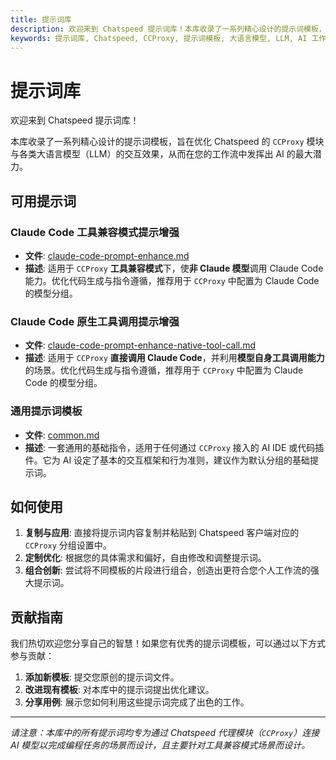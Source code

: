 ```yaml
---
title: 提示词库
description: 欢迎来到 Chatspeed 提示词库！本库收录了一系列精心设计的提示词模板，旨在优化 Chatspeed 的 CCProxy 模块与各类大语言模型（LLM）的交互效果，从而在您的工作流中发挥出 AI 的最大潜力。
keywords: 提示词库, Chatspeed, CCProxy, 提示词模板, 大语言模型, LLM, AI 工作流, Claude Code, 工具兼容模式, 原生工具模式
---
```

# 提示词库

欢迎来到 Chatspeed 提示词库！

本库收录了一系列精心设计的提示词模板，旨在优化 Chatspeed 的 `CCProxy` 模块与各类大语言模型（LLM）的交互效果，从而在您的工作流中发挥出 AI 的最大潜力。

## 可用提示词

### Claude Code 工具兼容模式提示增强

- **文件**: [claude-code-prompt-enhance.md](claude-code-prompt-enhance.md)
- **描述**: 适用于 `CCProxy` **工具兼容模式**下，使**非 Claude 模型**调用 Claude Code 能力。优化代码生成与指令遵循，推荐用于 `CCProxy` 中配置为 Claude Code 的模型分组。

### Claude Code 原生工具调用提示增强

- **文件**: [claude-code-prompt-enhance-native-tool-call.md](claude-code-prompt-enhance-native-tool-call.md)
- **描述**: 适用于 `CCProxy` **直接调用 Claude Code**，并利用**模型自身工具调用能力**的场景。优化代码生成与指令遵循，推荐用于 `CCProxy` 中配置为 Claude Code 的模型分组。

### 通用提示词模板

- **文件**: [common.md](common.md)
- **描述**: 一套通用的基础指令，适用于任何通过 `CCProxy` 接入的 AI IDE 或代码插件。它为 AI 设定了基本的交互框架和行为准则，建议作为默认分组的基础提示词。

## 如何使用

1.  **复制与应用**: 直接将提示词内容复制并粘贴到 Chatspeed 客户端对应的 `CCProxy` 分组设置中。
2.  **定制优化**: 根据您的具体需求和偏好，自由修改和调整提示词。
3.  **组合创新**: 尝试将不同模板的片段进行组合，创造出更符合您个人工作流的强大提示词。

## 贡献指南

我们热切欢迎您分享自己的智慧！如果您有优秀的提示词模板，可以通过以下方式参与贡献：

1.  **添加新模板**: 提交您原创的提示词文件。
2.  **改进现有模板**: 对本库中的提示词提出优化建议。
3.  **分享用例**: 展示您如何利用这些提示词完成了出色的工作。

---

_请注意：本库中的所有提示词均专为通过 Chatspeed 代理模块（`CCProxy`）连接 AI 模型以完成编程任务的场景而设计，且主要针对工具兼容模式场景而设计。_
